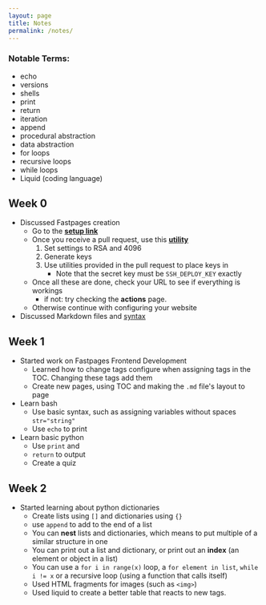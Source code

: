 ```yaml
---
layout: page
title: Notes
permalink: /notes/
---
```

### Notable Terms:
- echo
- versions
- shells
- print
- return
- iteration
- append
- procedural abstraction
- data abstraction
- for loops
- recursive loops
- while loops
- Liquid (coding language)


## Week 0
- Discussed Fastpages creation
    - Go to the **[setup link](https://github.com/fastai/fastpages)**
    - Once you receive a pull request, use this **[utility](https://8gwifi.org/sshfunctions.jsp)**
        1. Set settings to RSA and 4096
        2. Generate keys
        3. Use utilities provided in the pull request to place keys in 
            - Note that the secret key must be ```SSH_DEPLOY_KEY``` exactly
    - Once all these are done, check your URL to see if everything is workings
        - if not: try checking the **actions** page.
    - Otherwise continue with configuring your website
- Discussed Markdown files and [syntax](https://www.markdownguide.org/cheat-sheet/)

## Week 1
- Started work on Fastpages Frontend Development
    - Learned how to change tags configure when assigning tags in the TOC. Changing these tags add them
    - Create new pages, using TOC and making the `.md` file's layout to page 
- Learn bash
    - Use basic syntax, such as assigning variables without spaces `str="string"`
    - Use `echo` to print
- Learn basic python
    - Use `print` and  
    - `return` to output
    - Create a quiz

## Week 2
- Started learning about python dictionaries
    - Create lists using `[]` and dictionaries using `{}`
    - use `append` to add to the end of a list
    - You can **nest** lists and dictionaries, which means to put multiple of a similar structure in one
    - You can print out a list and dictionary, or print out an **index** (an element or object in a list)
    - You can use a `for i in range(x)` loop, a `for element in list`, `while i != x` or a recursive loop (using a function that calls itself)
    - Used HTML fragments for images (such as ``<img>``)
    - Used liquid to create a better table that reacts to new tags.